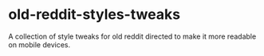 # old-reddit-styles-tweaks
A collection of style tweaks for old reddit directed to make it more readable on mobile devices.
